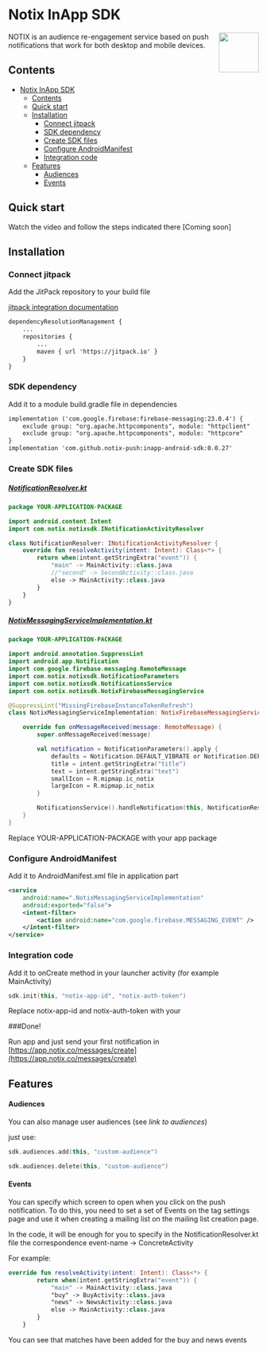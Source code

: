 # Notix InApp SDK

<img align="right" width="80px" src="https://img.cdnotix.com/notix-static/readme-icon.png">

NOTIX is an audience re-engagement service based on push notifications that work for both desktop and mobile devices.


## Contents

- [Notix InApp SDK](#notix-inapp-sdk)
	- [Contents](#contents)
	- [Quick start](#quick-start)
	- [Installation](#installation)
		- [Connect jitpack](#connect-jitpack)
		- [SDK dependency](#sdk-dependency) 
		- [Create SDK files](#create-sdk-files)
		- [Configure AndroidManifest](#configure-androidmanifest)
		- [Integration code](#integration-code)
	- [Features](#features)
		- [Audiences](#audiences)
		- [Events](#events)

## Quick start
Watch the video and follow the steps indicated there
[Coming soon]


## Installation

### Connect jitpack
Add the JitPack repository to your build file 

[jitpack integration documentation](https://jitpack.io/)

```xml
dependencyResolutionManagement {
    ...
    repositories {
        ...
        maven { url 'https://jitpack.io' }
    }
}
```

### SDK dependency

Add it to a module build.gradle file in dependencies

```xml
implementation ('com.google.firebase:firebase-messaging:23.0.4') {
    exclude group: "org.apache.httpcomponents", module: "httpclient"
    exclude group: "org.apache.httpcomponents", module: "httpcore"
}
implementation 'com.github.notix-push:inapp-android-sdk:0.0.27'
```

### Create SDK files

##### [NotificationResolver.kt](https://img.cdnotix.com/notix-static/NotificationResolver.kt)

```kotlin
package YOUR-APPLICATION-PACKAGE

import android.content.Intent
import com.notix.notixsdk.INotificationActivityResolver

class NotificationResolver: INotificationActivityResolver {
    override fun resolveActivity(intent: Intent): Class<*> {
        return when(intent.getStringExtra("event")) {
            "main" -> MainActivity::class.java
            //"second" -> SecondActivity::class.java
            else -> MainActivity::class.java
        }
    }
}
```

##### [NotixMessagingServiceImplementation.kt](https://img.cdnotix.com/notix-static/NotixMessagingServiceImplementation.kt)

```kotlin
package YOUR-APPLICATION-PACKAGE

import android.annotation.SuppressLint
import android.app.Notification
import com.google.firebase.messaging.RemoteMessage
import com.notix.notixsdk.NotificationParameters
import com.notix.notixsdk.NotificationsService
import com.notix.notixsdk.NotixFirebaseMessagingService

@SuppressLint("MissingFirebaseInstanceTokenRefresh")
class NotixMessagingServiceImplementation: NotixFirebaseMessagingService() {

    override fun onMessageReceived(message: RemoteMessage) {
        super.onMessageReceived(message)

        val notification = NotificationParameters().apply {
            defaults = Notification.DEFAULT_VIBRATE or Notification.DEFAULT_SOUND
            title = intent.getStringExtra("title")
            text = intent.getStringExtra("text")
            smallIcon = R.mipmap.ic_notix
            largeIcon = R.mipmap.ic_notix
        }

        NotificationsService().handleNotification(this, NotificationResolver(), intent, notification)
    }
}
```

Replace YOUR-APPLICATION-PACKAGE with your app package

### Configure AndroidManifest

Add it to AndroidManifest.xml file in application part

```xml
<service
    android:name=".NotixMessagingServiceImplementation"
    android:exported="false">
    <intent-filter>
        <action android:name="com.google.firebase.MESSAGING_EVENT" />
    </intent-filter>
</service>
```

### Integration code
Add it to onCreate method in your launcher activity (for example MainActivity)

```kotlin
sdk.init(this, "notix-app-id", "notix-auth-token")
```

Replace notix-app-id and notix-auth-token with your

###Done!

Run app and just send your first notification in [https://app.notix.co/messages/create](https://app.notix.co/messages/create)

## Features

#### Audiences
You can also manage user audiences (see *link to audiences*)

just use:

```kotlin
sdk.audiences.add(this, "custom-audience")
```

```kotlin
sdk.audiences.delete(this, "custom-audience")
```

#### Events

You can specify which screen to open when you click on the push notification. To do this, you need to set a set of Events on the tag settings page and use it when creating a mailing list on the mailing list creation page.

In the code, it will be enough for you to specify in the NotificationResolver.kt file the correspondence event-name -> ConcreteActivity

For example:

```kotlin
override fun resolveActivity(intent: Intent): Class<*> {
        return when(intent.getStringExtra("event")) {
            "main" -> MainActivity::class.java
            "buy" -> BuyActivity::class.java
            "news" -> NewsActivity::class.java
            else -> MainActivity::class.java
        }
    }
```
You can see that matches have been added for the buy and news events
